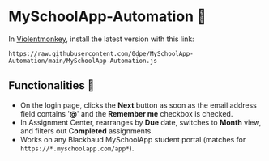 # MySchoolApp-Automation 🤖
In [Violentmonkey](https://violentmonkey.github.io/get-it/), install the latest version with this link:
```
https://raw.githubusercontent.com/0dpe/MySchoolApp-Automation/main/MySchoolApp-Automation.js
```
## Functionalities 🦾
* On the login page, clicks the **Next** button as soon as the email address field contains '**@**' and the **Remember me** checkbox is checked.
* In Assignment Center, rearranges by **Due** date, switches to **Month** view, and filters out **Completed** assignments. 
* Works on any Blackbaud MySchoolApp student portal (matches for `https://*.myschoolapp.com/app*`).
